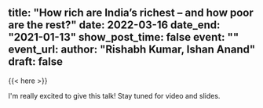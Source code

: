 title: "How rich are India’s richest – and how poor are the rest?"
date: 2022-03-16
date_end: "2021-01-13"
show_post_time: false
event: ""
event_url: 
author: "Rishabh Kumar, Ishan Anand"
draft: false
---

{{< here >}}

I'm really excited to give this talk! Stay tuned for video and slides.